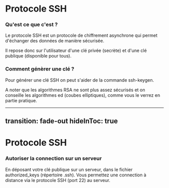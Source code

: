 # Protocole SSH
### Qu'est ce que c'est ?
<p v-click class="border-1 border-separate p2">Le protocole SSH est un protocole  de chiffrement asynchrone qui permet d'échanger des données de manière sécurisée.</p>

<p v-click class="border-1 border-separate p2">Il repose donc sur l'utilisateur d'une clé privée (secrète) et d'une clé publique (disponible pour tous).</p>


<div v-click>

### Comment génèrer une clé ?

<p v-after class="border-1 border-separate p2">Pour générer une clé SSH on peut s'aider de la commande ssh-keygen. </p>

<p v-click class="border-1 border-separate p2">
A noter que les algorithmes RSA ne sont plus assez sécurisés et on conseille les algorithmes ed (coubes elliptiques), comme vous le verrez en partie pratique.</p>

</div>

---
transition: fade-out
hideInToc: true
---
# Protocole SSH
### Autoriser la connection sur un serveur
<p v-click class="border-1 border-separate p2">En déposant votre clé publique sur un serveur, dans le fichier authorized_keys (répertoire .ssh). Vous permettez une connection à distance via le protocole SSH (port 22) au serveur.</p>
